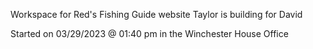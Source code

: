 Workspace for Red's Fishing Guide website Taylor is building for David

Started on 03/29/2023 @ 01:40 pm in the Winchester House Office